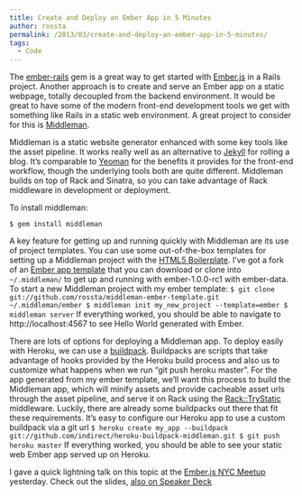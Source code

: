```yaml
---
title: Create and Deploy an Ember App in 5 Minutes
author: rossta
permalink: /2013/03/create-and-deploy-an-ember-app-in-5-minutes/
tags:
  - Code
---
```

The [ember-rails][1] gem is a great way to get started with [Ember.js][2] in a Rails project. Another approach is to create and serve an Ember app on a static webpage, totally decoupled from the backend environment. It would be great to have some of the modern front-end development tools we get with something like Rails in a static web environment. A great project to consider for this is [Middleman][3].

 [1]: https://github.com/emberjs/ember-rails
 [2]: http://emberjs.com/
 [3]: http://middlemanapp.com/

Middleman is a static website generator enhanced with some key tools like the asset pipeline. It works really well as an alternative to [Jekyll][4] for rolling a blog. It’s comparable to [Yeoman][5] for the benefits it provides for the front-end workflow, though the underlying tools both are quite different. Middleman builds on top of Rack and Sinatra, so you can take advantage of Rack middleware in development or deployment.

 [4]: https://github.com/mojombo/jekyll
 [5]: http://yeoman.io/

To install middleman:

`$ gem install middleman`

A key feature for getting up and running quickly with Middleman are its use of project templates. You can use some out-of-the-box templates for setting up a Middleman project with the [HTML5 Boilerplate][6]. I’ve got a fork of an [Ember app template][7] that you can download or clone into `~/.middleman/` to get up and running with ember-1.0.0-rc1 with ember-data. To start a new Middleman project with my ember template:
`
$ git clone git://github.com/rossta/middleman-ember-template.git ~/.middleman/ember
$ middleman init my_new_project --template=ember
$ middleman server
`
If everything worked, you should be able to navigate to http://localhost:4567 to see Hello World generated with Ember.

 [6]: http://html5boilerplate.com/
 [7]: https://github.com/rossta/middleman-ember-template

There are lots of options for deploying a Middleman app. To deploy easily with Heroku, we can use a [buildpack][8]. Buildpacks are scripts that take advantage of hooks provided by the Heroku build process and also us to customize what happens when we run “git push heroku master”. For the app generated from my ember template, we’ll want this process to build the Middleman app, which will minify assets and provide cacheable asset urls through the asset pipeline, and serve it on Rack using the [Rack::TryStatic][9] middleware. Luckily, there are already some buildpacks out there that fit these requirements. It’s easy to configure our Heroku app to use a custom buildpack via a git url
`
$ heroku create my_app --buildpack git://github.com/indirect/heroku-buildpack-middleman.git
$ git push heroku master
`
If everything worked, you should be able to see your static web Ember app served up on Heroku.

 [8]: https://devcenter.heroku.com/articles/buildpacks
 [9]: https://github.com/rack/rack-contrib/blob/master/lib/rack/contrib/try_static.rb

I gave a quick lightning talk on this topic at the [Ember.js NYC Meetup][10] yesterday. Check out the slides, [also on Speaker Deck][11]

<script class="speakerdeck-embed" data-id="974b0d70647701301b1e12313b100525" data-ratio="1.29456384323641" src="//speakerdeck.com/assets/embed.js"></script>

 [10]: http://www.meetup.com/EmberJS-NYC/events/100237642/
 [11]: https://speakerdeck.com/rossta/create-and-deploy-an-ember-app-in-5-minutes
